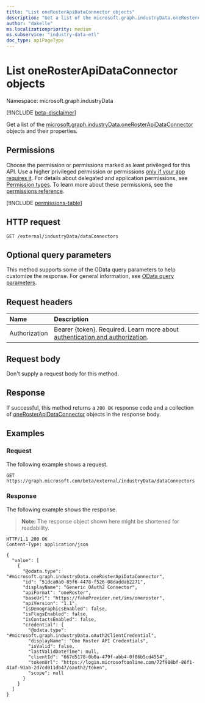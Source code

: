 ```yaml
---
title: "List oneRosterApiDataConnector objects"
description: "Get a list of the microsoft.graph.industryData.oneRosterApiDataConnector objects and their properties."
author: "dakelle"
ms.localizationpriority: medium
ms.subservice: "industry-data-etl"
doc_type: apiPageType
---
```


# List oneRosterApiDataConnector objects

Namespace: microsoft.graph.industryData

[!INCLUDE [beta-disclaimer](../../includes/beta-disclaimer.md)]

Get a list of the [microsoft.graph.industryData.oneRosterApiDataConnector](../resources/industrydata-onerosterapidataconnector.md) objects and their properties.

## Permissions

Choose the permission or permissions marked as least privileged for this API. Use a higher privileged permission or permissions [only if your app requires it](/graph/permissions-overview#best-practices-for-using-microsoft-graph-permissions). For details about delegated and application permissions, see [Permission types](/graph/permissions-overview#permission-types). To learn more about these permissions, see the [permissions reference](/graph/permissions-reference).

<!-- {
  "blockType": "permissions",
  "name": "industrydata-onerosterapidataconnector-list-permissions"
}
-->
[!INCLUDE [permissions-table](../includes/permissions/industrydata-onerosterapidataconnector-list-permissions.md)]

## HTTP request

<!-- {
  "blockType": "ignored"
}
-->
``` http
GET /external/industryData/dataConnectors
```

## Optional query parameters

This method supports some of the OData query parameters to help customize the response. For general information, see [OData query parameters](/graph/query-parameters).

## Request headers

|Name|Description|
|:---|:---|
|Authorization|Bearer {token}. Required. Learn more about [authentication and authorization](/graph/auth/auth-concepts).|

## Request body

Don't supply a request body for this method.

## Response

If successful, this method returns a `200 OK` response code and a collection of [oneRosterApiDataConnector](../resources/onerosterapidataconnector.md) objects in the response body.

## Examples

### Request

The following example shows a request.
<!-- {
  "blockType": "request",
  "name": "list_onerosterapidataconnector"
}
-->
``` http
GET https://graph.microsoft.com/beta/external/industryData/dataConnectors
```


### Response

The following example shows the response.
>**Note:** The response object shown here might be shortened for readability.
<!-- {
  "blockType": "response",
  "truncated": true,
  "@odata.type": "Collection(microsoft.graph.industryData.oneRosterApiDataConnector)"
}
-->
``` http
HTTP/1.1 200 OK
Content-Type: application/json

{
  "value": [
    {
      "@odata.type": "#microsoft.graph.industryData.oneRosterApiDataConnector",
      "id": "51dca0a0-85f6-4478-f526-08daddab2271",
      "displayName": "Generic OAuth2 Connector",
      "apiFormat": "oneRoster",
      "baseUrl": "https://fakeProvider.net/ims/oneroster",
      "apiVersion": "1.1",
      "isDemographicsEnabled": false,
      "isFlagsEnabled": false,
      "isContactsEnabled": false,
      "credential": {
        "@odata.type": "#microsoft.graph.industryData.oAuth2ClientCredential",
        "displayName": "One Roster API Credentials",
        "isValid": false,
        "lastValidDateTime": null,
        "clientId": "667d5178-0b0a-479f-abb4-0f86b5cd4554",
        "tokenUrl": "https://login.microsoftonline.com/72f988bf-86f1-41af-91ab-2d7cd011db47/oauth2/token",
        "scope": null
      }
    }
  ]
}
```

